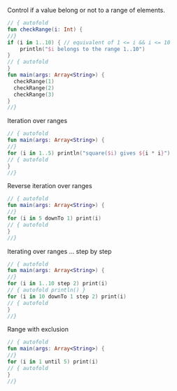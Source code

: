 Control if a value belong or not to a range of elements.

``` kotlin runnable
// { autofold
fun checkRange(i: Int) {
//}
if (i in 1..10) { // equivalent of 1 <= i && i <= 10
    println("$i belongs to the range 1..10")
}
// { autofold
}
fun main(args: Array<String>) {
  checkRange(1)
  checkRange(2)
  checkRange(3)
}
//}
```

Iteration over ranges

``` kotlin runnable
// { autofold
fun main(args: Array<String>) {
//}
for (i in 1..5) println("square($i) gives ${i * i}")
// { autofold
}
//}
```

Reverse iteration over ranges

``` kotlin runnable
// { autofold
fun main(args: Array<String>) {
//}
for (i in 5 downTo 1) print(i)
// { autofold
}
//}
```

Iterating over ranges ... step by step

``` kotlin runnable
// { autofold
fun main(args: Array<String>) {
//}  
for (i in 1..10 step 2) print(i)
// { autofold println() }
for (i in 10 downTo 1 step 2) print(i)
// { autofold
}
//}
```

Range with exclusion

``` kotlin runnable
// { autofold
fun main(args: Array<String>) {
//}  
for (i in 1 until 5) print(i)
// { autofold
}
//}
```
